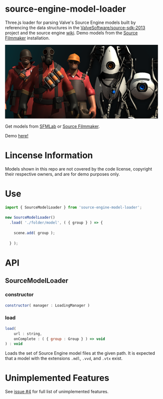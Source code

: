# source-engine-model-loader

Three.js loader for parsing Valve's Source Engine models built by referencing the data structures in the [ValveSoftware/source-sdk-2013](https://github.com/ValveSoftware/source-sdk-2013) project and the source engine [wiki](https://developer.valvesoftware.com/wiki/MDL). Demo models from the [Source Filmmaker](https://store.steampowered.com/app/1840/Source_Filmmaker/) installation.

![](./images/banner.png)

Get models from [SFMLab](https://SFMLab.com) or [Source Filmmaker](https://store.steampowered.com/app/1840/Source_Filmmaker/).

Demo [here!](https://gkjohnson.github.io/source-engine-model-loader/dist/index.html)

# Lincense Information

Models shown in this repo are not covered by the code license, copyright their respective owners, and are for demo purposes only.

# Use

```js
import { SourceModelLoader } from 'source-engine-model-loader';

new SourceModelLoader()
  .load( './folder/model', ( { group } ) => {

    scene.add( group );

  } );
```

# API

## SourceModelLoader

### constructor

```js
constructor( manager : LoadingManager )
```

### load

```js
load(
	url : string,
	onComplete : ( { group : Group } ) => void
) : void
```

Loads the set of Source Engine model files at the given path. It is expected that a model with the extensions `.mdl`, `.vvd`, and `.vtx` exist.

# Unimplemented Features

See [issue #4](https://github.com/gkjohnson/source-engine-model-loader/issues/4) for full list of unimplemented features.

